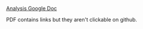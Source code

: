 [Analysis Google Doc](https://docs.google.com/document/d/1P-G2ePYHpvce6_yDUc5V74mHgg41duHA5-PIQZsGNYw/edit?usp=sharing)


PDF contains links but they aren't clickable on github.
